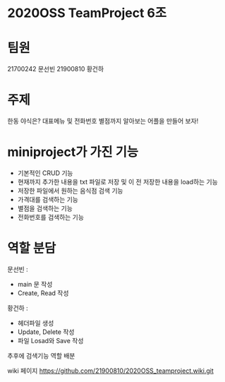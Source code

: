 # 2020OSS TeamProject 6조

# 팀원
21700242 문선빈
21900810 황건하

# 주제
한동 야식은? 대표메뉴 및 전화번호 별점까지 알아보는 어플을 만들어 보자!

# miniproject가 가진 기능
- 기본적인 CRUD 기능
- 현재까지 추가한 내용을 txt 파일로 저장 및 이 전 저장한 내용을 load하는 기능
- 저장한 파일에서 원하는 음식점 검색 기능
- 가격대를 검색하는 기능
- 별점을 검색하는 기능
- 전화번호를 검색하는 기능 

# 역할 분담
문선빈 :
- main 문 작성
- Create, Read 작성


황건하 : 
- 헤더파일 생성
- Update, Delete 작성
- 파일 Losad와 Save 작성

추후에 검색기능 역할 배분

wiki 페이지
https://github.com/21900810/2020OSS_teamproject.wiki.git
